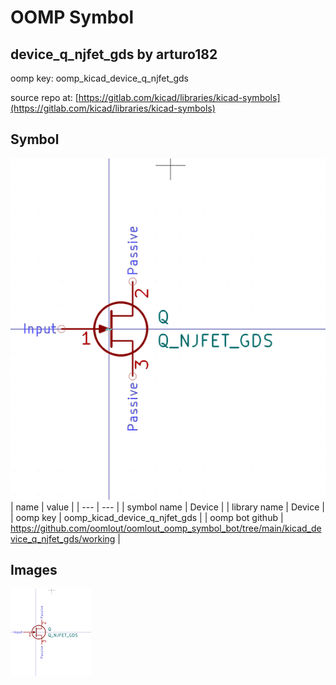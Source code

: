 # OOMP Symbol  
## device_q_njfet_gds  by arturo182  
  
oomp key: oomp_kicad_device_q_njfet_gds  
  
source repo at: [https://gitlab.com/kicad/libraries/kicad-symbols](https://gitlab.com/kicad/libraries/kicad-symbols)  
## Symbol  
  
[![working.png](working_600.png)](working.png)  
| name | value | 
| --- | --- | 
| symbol name | Device | 
| library name | Device | 
| oomp key | oomp_kicad_device_q_njfet_gds | 
| oomp bot github | https://github.com/oomlout/oomlout_oomp_symbol_bot/tree/main/kicad_device_q_njfet_gds/working | 
## Images  
  
[![working.png](working_140.png)](working.png)  
